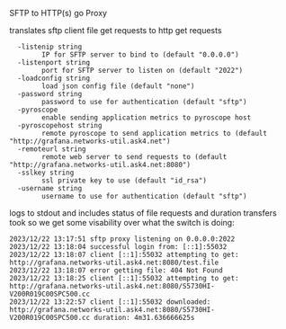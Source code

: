 SFTP to HTTP(s) go Proxy

translates sftp client file get requests to http get requests
```
  -listenip string
    	IP for SFTP server to bind to (default "0.0.0.0")
  -listenport string
    	port for SFTP server to listen on (default "2022")
  -loadconfig string
    	load json config file (default "none")
  -password string
    	password to use for authentication (default "sftp")
  -pyroscope
    	enable sending application metrics to pyroscope host
  -pyroscopehost string
    	remote pyroscope to send application metrics to (default "http://grafana.networks-util.ask4.net")
  -remoteurl string
    	remote web server to send requests to (default "http://grafana.networks-util.ask4.net:8080")
  -sslkey string
    	ssl private key to use (default "id_rsa")
  -username string
    	username to use for authentication (default "sftp")

```

logs to stdout and includes status of file requests and duration transfers took so we get some visability over what the switch is doing:

```
2023/12/22 13:17:51 sftp proxy listening on 0.0.0.0:2022
2023/12/22 13:18:04 successful login from: [::1]:55032
2023/12/22 13:18:07 client [::1]:55032 attempting to get: http://grafana.networks-util.ask4.net:8080/test.file
2023/12/22 13:18:07 error getting file: 404 Not Found
2023/12/22 13:18:25 client [::1]:55032 attempting to get: http://grafana.networks-util.ask4.net:8080/S5730HI-V200R019C00SPC500.cc
2023/12/22 13:22:57 client [::1]:55032 downloaded: http://grafana.networks-util.ask4.net:8080/S5730HI-V200R019C00SPC500.cc duration: 4m31.636666625s
```
